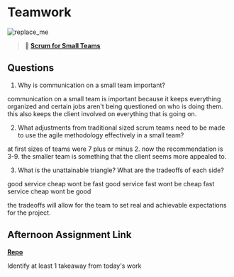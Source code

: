 # Teamwork

![replace_me](https://codeworks.blob.core.windows.net/public/assets/img/illustrations/placeholder.svg)

> **📖 [Scrum for Small Teams](https://codeworksacademy.com/fs-student-guide/resources/wk8-9/02-Scrum-For-Small-Teams)**

## Questions

1. Why is communication on a small team important?

communication on a small team is important because it keeps everything organized and certain jobs aren't being questioned on who is doing them. this also keeps the client involved on everything that is going on.

2. What adjustments from traditional sized scrum teams need to be made to use the agile methodology effectively in a small team?

at first sizes of teams were 7 plus or minus 2. now the recommendation is 3-9. the smaller team is something that the client seems more appealed to. 

3. What is the unattainable triangle? What are the tradeoffs of each side?

good service cheap wont be fast
good service fast wont be cheap 
fast service cheap wont be good

the tradeoffs will allow for the team to set real and achievable expectations for the project.

## Afternoon Assignment Link

**[Repo](https://github.com/alldaynik/<ASSIGNMENT_REPO>)**

Identify at least 1 takeaway from today's work
